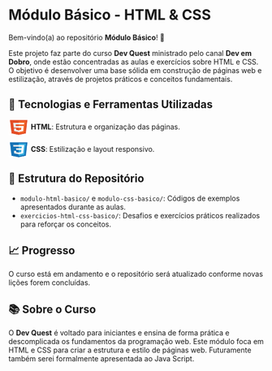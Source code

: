 # Módulo Básico - HTML & CSS


Bem-vindo(a) ao repositório **Módulo Básico**! 🎉

Este projeto faz parte do curso **Dev Quest** ministrado pelo canal **Dev em Dobro**, onde estão concentradas as aulas e exercícios sobre HTML e CSS. O objetivo é desenvolver uma base sólida em construção de páginas web e estilização, através de projetos práticos e conceitos fundamentais.



## 🚀 Tecnologias e Ferramentas Utilizadas

<img align="center" alt="HTML" height="30" width="40" src="https://raw.githubusercontent.com/devicons/devicon/master/icons/html5/html5-original.svg"> **HTML**: Estrutura e organização das páginas.

<img align="center" alt="CSS" height="30" width="40" src="https://raw.githubusercontent.com/devicons/devicon/master/icons/css3/css3-original.svg"> **CSS**: Estilização e layout responsivo.



## 📂 Estrutura do Repositório

- `modulo-html-basico/` e `modulo-css-basico/`: Códigos de exemplos apresentados durante as aulas.
- `exercicios-html-css-basico/`: Desafios e exercícios práticos realizados para reforçar os conceitos.



## 📈 Progresso

O curso está em andamento e o repositório será atualizado conforme novas lições forem concluídas.



## 📚 Sobre o Curso

O **Dev Quest** é voltado para iniciantes e ensina de forma prática e descomplicada os fundamentos da programação web. Este módulo foca em HTML e CSS para criar a estrutura e estilo de páginas web. Futuramente também serei formalmente apresentada ao Java Script.
